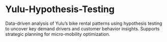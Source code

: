 # Yulu-Hypothesis-Testing
Data-driven analysis of Yulu’s bike rental patterns using hypothesis testing to uncover key demand drivers and customer behavior insights. Supports strategic planning for micro-mobility optimization.
